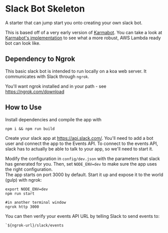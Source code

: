# Slack Bot Skeleton

A starter that can jump start you onto creating your own slack bot.

This is based off of a very early version of [Karmabot](https://github.com/AlexanderPruss/KarmaBot). You can take a look at 
[Karmabot's implementation](https://github.com/AlexanderPruss/KarmaBot) to see what a more robust, AWS Lambda ready bot 
can look like. 

## Dependency to Ngrok

This basic slack bot is intended to run locally on a koa web server. It communicates with Slack through `ngrok`.

You'll want ngrok installed and in your path  - see https://ngrok.com/download

## How to Use

Install dependencies and compile the app with 

    npm i && npm run build
    
Create your slack app at https://api.slack.com/. You'll need to add a bot user and connect the app to the Events API.
To connect to the events API, slack has to actually be able to talk to your app, so we'll need to start it.

Modify the configuration in `config/dev.json` with the parameters that slack has generated for you. Then, 
set `NODE_ENV=dev` to make sure the app uses the right configuration.    
The app starts on port 3000 by default. Start it up and expose it to the world (gulp) with ngrok:

    export NODE_ENV=dev
    npm run start
    
    #in another terminal window
    ngrok http 3000
    
You can then verify your events API URL by telling Slack to send events to:

    `${ngrok-url}/slack/events